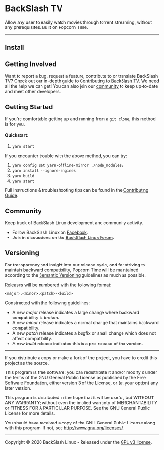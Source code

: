 # BackSlash TV

Allow any user to easily watch movies through torrent streaming, without any prerequisites. Built on Popcorn Time.
***

## Install

## Getting Involved

Want to report a bug, request a feature, contribute to or translate BackSlash TV? Check out our in-depth guide to [Contributing to BackSlash TV](https://CONTRIBUTING.md). We need all the help we can get! You can also join our [community](README.md#community) to keep up-to-date and meet other developers.

## Getting Started

If you're comfortable getting up and running from a `git clone`, this method is for you.


#### Quickstart:

1. `yarn start`

If you encounter trouble with the above method, you can try:

1. `yarn config set yarn-offline-mirror ./node_modules/`
2. `yarn install --ignore-engines`
3. `yarn build`
5. `yarn start`


Full instructions & troubleshooting tips can be found in the [Contributing Guide](CONTRIBUTING.md).

<a name="community"></a>
## Community

Keep track of BackSlash Linux development and community activity.

* Follow BackSlash Linux on [Facebook](http://facebook.com/backslashlinux/).
* Join in discussions on the [BackSlash Linux Forum](https://forums.backslashlinux.com).


## Versioning

For transparency and insight into our release cycle, and for striving to maintain backward compatibility, Popcorn Time will be maintained according to the [Semantic Versioning](http://semver.org/) guidelines as much as possible.

Releases will be numbered with the following format:

`<major>.<minor>.<patch>-<build>`

Constructed with the following guidelines:

* A new *major* release indicates a large change where backward compatibility is broken.
* A new *minor* release indicates a normal change that maintains backward compatibility.
* A new *patch* release indicates a bugfix or small change which does not affect compatibility.
* A new *build* release indicates this is a pre-release of the version.



***

If you distribute a copy or make a fork of the project, you have to credit this project as the source.

This program is free software: you can redistribute it and/or modify it under the terms of the GNU General Public License as published by the Free Software Foundation, either version 3 of the License, or (at your option) any later version.

This program is distributed in the hope that it will be useful, but WITHOUT ANY WARRANTY; without even the implied warranty of MERCHANTABILITY or FITNESS FOR A PARTICULAR PURPOSE.  See the GNU General Public License for more details.

You should have received a copy of the GNU General Public License along with this program.  If not, see http://www.gnu.org/licenses/.

***

Copyright © 2020 BackSlash Linux - Released under the [GPL v3 license](LICENSE.txt).
